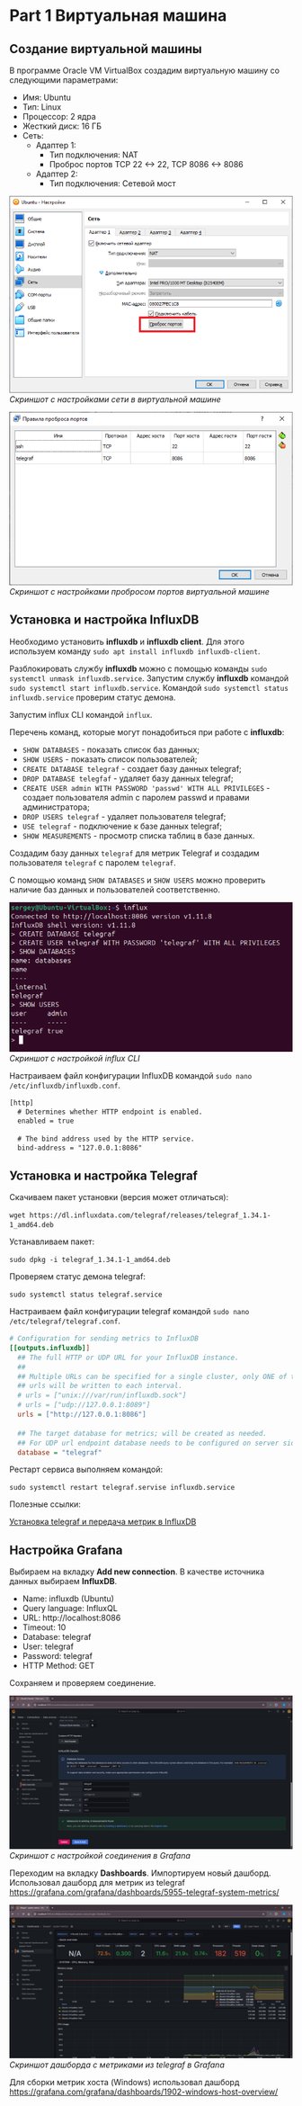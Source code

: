 # Part 1 Виртуальная машина

## Создание виртуальной машины

В программе Oracle VM VirtualBox создадим виртуальную машину со следующими параметрами:

- Имя: Ubuntu
- Тип: Linux
- Процессор: 2 ядра
- Жесткий диск: 16 ГБ
- Сеть:
  - Адаптер 1:
    - Тип подключения: NAT
    - Проброс портов TCP 22 <-> 22, TCP 8086 <-> 8086
  - Адаптер 2:
    - Тип подключения: Сетевой мост

![part_1_01](images/part_1_01.png "Скриншот c настройками сети в виртуальной машине") \
*Скриншот c настройками сети в виртуальной машине*

![part_1_02](images/part_1_02.png "Скриншот c настройками пробросом портов виртуальной машине") \
*Скриншот с настройками пробросом портов виртуальной машине*

## Установка и настройка InfluxDB

Необходимо установить **influxdb** и **influxdb client**. Для этого используем команду `sudo apt install influxdb influxdb-client`.

Разблокировать службу **influxdb** можно с помощью команды `sudo systemctl unmask influxdb.service`.
Запустим службу **influxdb** командой `sudo systemctl start influxdb.service`. 
Командой `sudo systemctl status influxdb.service` проверим статус демона.

Запустим influx CLI командой `influx`.

Перечень команд, которые могут понадобиться при работе с **influxdb**:

- `SHOW DATABASES` - показать список баз данных;
- `SHOW USERS` - показать список пользователей;
- `CREATE DATABASE telegraf` - создает базу данных telegraf;
- `DROP DATABASE telegfaf` - удаляет базу данных telegraf;
- `CREATE USER admin WITH PASSWORD 'passwd' WITH ALL PRIVILEGES` - создает пользователя admin с паролем passwd и правами администратора;
- `DROP USERS telegraf` - удаляет пользователя telegraf;
- `USE telegraf` - подключение к базе данных telegraf;
- `SHOW MEASUREMENTS` - просмотр списка таблиц в базе данных.

Создадим базу данных `telegraf` для метрик Telegraf и создадим пользователя `telegraf` с паролем `telegraf`.

С помощью команд `SHOW DATABASES` и `SHOW USERS` можно проверить наличие баз данных и пользователей соответственно.

![part_1_03](images/part_1_03.png "Скриншот с настройкой influx CLI") \
*Скриншот с настройкой influx CLI*

Настраиваем файл конфигурации InfluxDB командой `sudo nano /etc/influxdb/influxdb.conf`.

```properties
[http]
  # Determines whether HTTP endpoint is enabled.
  enabled = true

  # The bind address used by the HTTP service.
  bind-address = "127.0.0.1:8086"
```

## Установка и настройка Telegraf

Скачиваем пакет установки (версия может отличаться):

``wget https://dl.influxdata.com/telegraf/releases/telegraf_1.34.1-1_amd64.deb``

Устанавливаем пакет:

``sudo dpkg -i telegraf_1.34.1-1_amd64.deb``

Проверяем статус демона telegraf:

``sudo systemctl status telegraf.service``

Настраиваем файл конфигурации telegraf командой `sudo nano /etc/telegraf/telegraf.conf`.

```ini
# Configuration for sending metrics to InfluxDB
[[outputs.influxdb]]
  ## The full HTTP or UDP URL for your InfluxDB instance.
  ##
  ## Multiple URLs can be specified for a single cluster, only ONE of the
  ## urls will be written to each interval.
  # urls = ["unix:///var/run/influxdb.sock"]
  # urls = ["udp://127.0.0.1:8089"]
  urls = ["http://127.0.0.1:8086"]

  ## The target database for metrics; will be created as needed.
  ## For UDP url endpoint database needs to be configured on server side.
  database = "telegraf"
```

Рестарт сервиса выполняем командой:

`sudo systemctl restart telegraf.servise influxdb.service`

Полезные ссылки:

[Установка telegraf и передача метрик в InfluxDB](https://www.dmosk.ru/miniinstruktions.php?mini=telegraf-influxdb#influxdb)

## Настройка Grafana

Выбираем на вкладку **Add new connection**. В качестве источника данных выбираем **InfluxDB**.

- Name: influxdb (Ubuntu)
- Query language: InfluxQL
- URL: http://localhost:8086
- Timeout: 10
- Database: telegraf
- User: telegraf
- Password: telegraf
- HTTP Method: GET

Сохраняем и проверяем соединение.

![part_1_04](images/part_1_04.png "Скриншот с настройкой соединения в Grafana") \
*Скриншот с настройкой соединения в Grafana*

Переходим на вкладку **Dashboards**. Импортируем новый дашборд. Использовал дашборд для метрик из telegraf <https://grafana.com/grafana/dashboards/5955-telegraf-system-metrics/>

![part_1_05](images/part_1_05.png "Скриншот с настройкой дашборда для telegraf в Grafana") \
*Скриншот дашборда с метриками из telegraf в Grafana*

Для сборки метрик хоста (Windows) использовал дашборд <https://grafana.com/grafana/dashboards/1902-windows-host-overview/>
